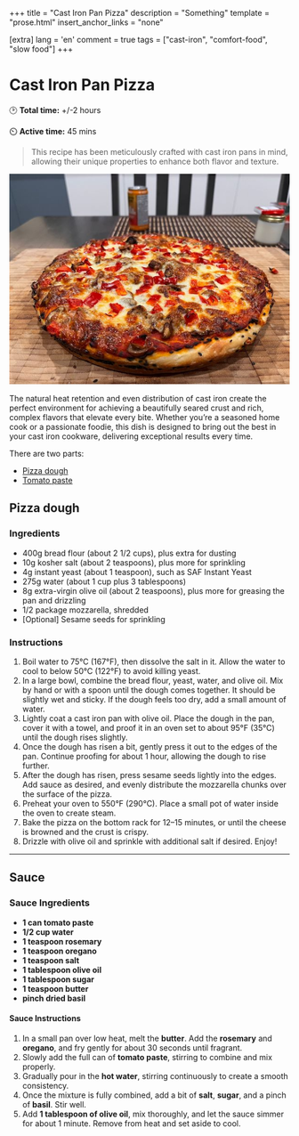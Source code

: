 +++
title = "Cast Iron Pan Pizza"
description = "Something"
template = "prose.html"
insert_anchor_links = "none"


[extra]
lang = 'en'
comment = true
tags = ["cast-iron", "comfort-food", "slow food"]
+++


# Cast Iron Pan Pizza

🕑 **Total time:** +/-2 hours 

⏲️ **Active time:** 45 mins 


> This recipe has been meticulously crafted with cast iron pans in mind, allowing their unique properties to enhance both flavor and texture. 

![PanPizza](panpizza1.jpeg)

The natural heat retention and even distribution of cast iron create the perfect environment for achieving a beautifully seared crust and rich, complex flavors that elevate every bite. Whether you’re a seasoned home cook or a passionate foodie, this dish is designed to bring out the best in your cast iron cookware, delivering exceptional results every time.

There are two parts:

- [Pizza dough](#pizza-dough)
- [Tomato paste](#sauce)

## Pizza dough

### Ingredients

- 400g bread flour (about 2 1/2 cups), plus extra for dusting
- 10g kosher salt (about 2 teaspoons), plus more for sprinkling
- 4g instant yeast (about 1 teaspoon), such as SAF Instant Yeast
- 275g water (about 1 cup plus 3 tablespoons)
- 8g extra-virgin olive oil (about 2 teaspoons), plus more for greasing the pan and drizzling
- 1/2 package mozzarella, shredded
- [Optional] Sesame seeds for sprinkling


### Instructions

1. Boil water to 75°C (167°F), then dissolve the salt in it. Allow the water to cool to below 50°C (122°F) to avoid killing yeast.
2. In a large bowl, combine the bread flour, yeast, water, and olive oil. Mix by hand or with a spoon until the dough comes together. It should be slightly wet and sticky. If the dough feels too dry, add a small amount of water.
3. Lightly coat a cast iron pan with olive oil. Place the dough in the pan, cover it with a towel, and proof it in an oven set to about 95°F (35°C) until the dough rises slightly.
4. Once the dough has risen a bit, gently press it out to the edges of the pan. Continue proofing for about 1 hour, allowing the dough to rise further.
5. After the dough has risen, press sesame seeds lightly into the edges. Add sauce as desired, and evenly distribute the mozzarella chunks over the surface of the pizza.
6. Preheat your oven to 550°F (290°C). Place a small pot of water inside the oven to create steam.
7. Bake the pizza on the bottom rack for 12–15 minutes, or until the cheese is browned and the crust is crispy.
8. Drizzle with olive oil and sprinkle with additional salt if desired. Enjoy!

---

## Sauce

### Sauce Ingredients

- **1 can tomato paste**
- **1/2 cup water**
- **1 teaspoon rosemary**
- **1 teaspoon oregano**
- **1 teaspoon salt**
- **1 tablespoon olive oil**
- **1 tablespoon sugar**
- **1 teaspoon butter**
- **pinch dried basil**

#### Sauce Instructions

1. In a small pan over low heat, melt the **butter**. Add the **rosemary** and **oregano**, and fry gently for about 30 seconds until fragrant.
2. Slowly add the full can of **tomato paste**, stirring to combine and mix properly.
3. Gradually pour in the **hot water**, stirring continuously to create a smooth consistency.
4. Once the mixture is fully combined, add a bit of **salt**, **sugar**, and a pinch of **basil**. Stir well.
5. Add **1 tablespoon of olive oil**, mix thoroughly, and let the sauce simmer for about 1 minute. Remove from heat and set aside to cool.
